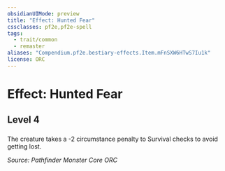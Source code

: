 ```yaml
---
obsidianUIMode: preview
title: "Effect: Hunted Fear"
cssclasses: pf2e,pf2e-spell
tags:
  - trait/common
  - remaster
aliases: "Compendium.pf2e.bestiary-effects.Item.mFnSXW6HTwS7Iu1k"
license: ORC
---
```

# Effect: Hunted Fear
## Level 4
### 






The creature takes a -2 circumstance penalty to Survival checks to avoid getting lost.

*Source: Pathfinder Monster Core*
*ORC*